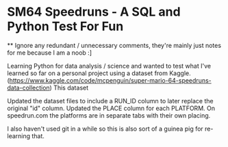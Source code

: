 # SM64 Speedruns - A SQL and Python Test For Fun
** Ignore any redundant / unnecessary comments, they're mainly just notes for me because I am a noob :]

Learning Python for data analysis / science and wanted to test what I've learned so far on a personal project using a dataset from Kaggle. (https://www.kaggle.com/code/mcpenguin/super-mario-64-speedruns-data-collection) This dataset

Updated the dataset files to include a RUN_ID column to later replace the original "id" column. Updated the PLACE column for each PLATFORM. On speedrun.com the platforms are in separate tabs with their own placing.

I also haven't used git in a while so this is also sort of a guinea pig for re-learning that.

